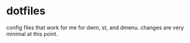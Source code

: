 # dotfiles
config files that work for me for dwm, st, and dmenu. changes are very minimal at this point.
